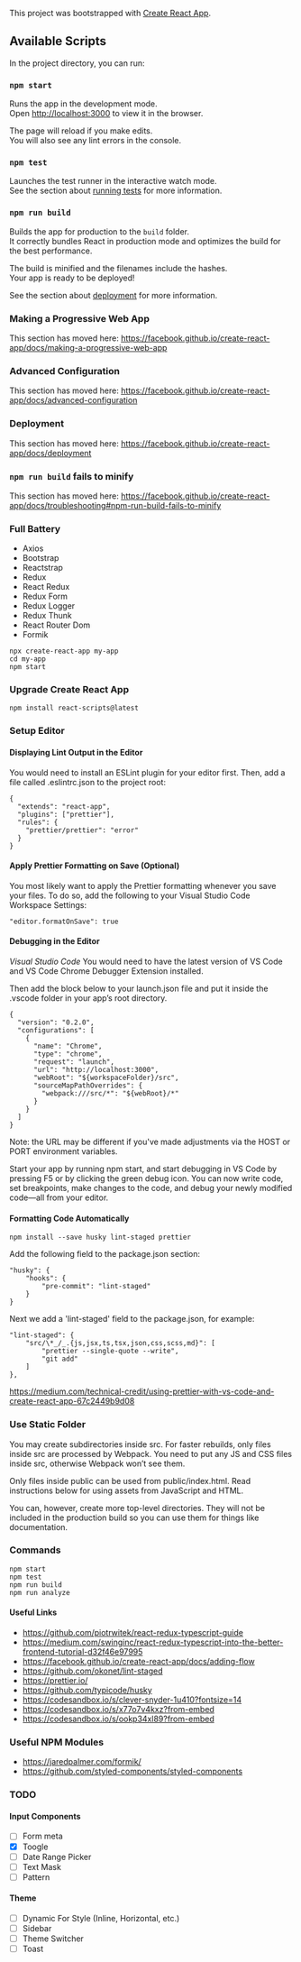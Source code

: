 This project was bootstrapped with [Create React App](https://github.com/facebook/create-react-app).

## Available Scripts

In the project directory, you can run:

### `npm start`

Runs the app in the development mode.<br>
Open [http://localhost:3000](http://localhost:3000) to view it in the browser.

The page will reload if you make edits.<br>
You will also see any lint errors in the console.

### `npm test`

Launches the test runner in the interactive watch mode.<br>
See the section about [running tests](https://facebook.github.io/create-react-app/docs/running-tests) for more information.

### `npm run build`

Builds the app for production to the `build` folder.<br>
It correctly bundles React in production mode and optimizes the build for the best performance.

The build is minified and the filenames include the hashes.<br>
Your app is ready to be deployed!

See the section about [deployment](https://facebook.github.io/create-react-app/docs/deployment) for more information.

### Making a Progressive Web App

This section has moved here: https://facebook.github.io/create-react-app/docs/making-a-progressive-web-app

### Advanced Configuration

This section has moved here: https://facebook.github.io/create-react-app/docs/advanced-configuration

### Deployment

This section has moved here: https://facebook.github.io/create-react-app/docs/deployment

### `npm run build` fails to minify

This section has moved here: https://facebook.github.io/create-react-app/docs/troubleshooting#npm-run-build-fails-to-minify

### Full Battery

- Axios
- Bootstrap
- Reactstrap
- Redux
- React Redux
- Redux Form
- Redux Logger
- Redux Thunk
- React Router Dom
- Formik

```
npx create-react-app my-app
cd my-app
npm start
```

### Upgrade Create React App

```
npm install react-scripts@latest
```

### Setup Editor

#### Displaying Lint Output in the Editor

You would need to install an ESLint plugin for your editor first. Then, add a file called .eslintrc.json to the project root:

```
{
  "extends": "react-app",
  "plugins": ["prettier"],
  "rules": {
    "prettier/prettier": "error"
  }
}
```

#### Apply Prettier Formatting on Save (Optional)

You most likely want to apply the Prettier formatting whenever you save your files. To do so, add the following to your Visual Studio Code Workspace Settings:

```
"editor.formatOnSave": true
```

#### Debugging in the Editor

_Visual Studio Code_
You would need to have the latest version of VS Code and VS Code Chrome Debugger Extension installed.

Then add the block below to your launch.json file and put it inside the .vscode folder in your app’s root directory.

```
{
  "version": "0.2.0",
  "configurations": [
    {
      "name": "Chrome",
      "type": "chrome",
      "request": "launch",
      "url": "http://localhost:3000",
      "webRoot": "${workspaceFolder}/src",
      "sourceMapPathOverrides": {
        "webpack:///src/*": "${webRoot}/*"
      }
    }
  ]
}
```

Note: the URL may be different if you've made adjustments via the HOST or PORT environment variables.

Start your app by running npm start, and start debugging in VS Code by pressing F5 or by clicking the green debug icon. You can now write code, set breakpoints, make changes to the code, and debug your newly modified code—all from your editor.

#### Formatting Code Automatically

```
npm install --save husky lint-staged prettier
```

Add the following field to the package.json section:

```
"husky": {
    "hooks": {
        "pre-commit": "lint-staged"
    }
}
```

Next we add a 'lint-staged' field to the package.json, for example:

```
"lint-staged": {
    "src/\*_/_.{js,jsx,ts,tsx,json,css,scss,md}": [
        "prettier --single-quote --write",
        "git add"
    ]
},
```

https://medium.com/technical-credit/using-prettier-with-vs-code-and-create-react-app-67c2449b9d08

### Use Static Folder

You may create subdirectories inside src. For faster rebuilds, only files inside src are processed by Webpack. You need to put any JS and CSS files inside src, otherwise Webpack won’t see them.

Only files inside public can be used from public/index.html. Read instructions below for using assets from JavaScript and HTML.

You can, however, create more top-level directories. They will not be included in the production build so you can use them for things like documentation.

### Commands

```
npm start
npm test
npm run build
npm run analyze
```

#### Useful Links

- https://github.com/piotrwitek/react-redux-typescript-guide
- https://medium.com/swinginc/react-redux-typescript-into-the-better-frontend-tutorial-d32f46e97995
- https://facebook.github.io/create-react-app/docs/adding-flow
- https://github.com/okonet/lint-staged
- https://prettier.io/
- https://github.com/typicode/husky
- https://codesandbox.io/s/clever-snyder-1u410?fontsize=14
- https://codesandbox.io/s/x77o7v4kxz?from-embed
- https://codesandbox.io/s/ookp34xl89?from-embed

### Useful NPM Modules

- https://jaredpalmer.com/formik/
- https://github.com/styled-components/styled-components

### TODO

#### Input Components

- [ ] Form meta
- [x] Toogle
- [ ] Date Range Picker
- [ ] Text Mask
- [ ] Pattern

#### Theme

- [ ] Dynamic For Style (Inline, Horizontal, etc.)
- [ ] Sidebar
- [ ] Theme Switcher
- [ ] Toast
